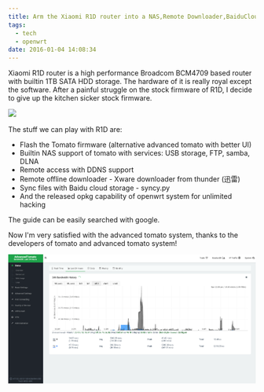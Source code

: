 ```yaml
---
title: Arm the Xiaomi R1D router into a NAS,Remote Downloader,BaiduCloud Syncer
tags:
  - tech
  - openwrt
date: 2016-01-04 14:08:34
---
```

Xiaomi R1D router is a high performance Broadcom BCM4709 based router with builtin 1TB SATA HDD storage. The hardware of it is really royal except the software. After a painful struggle on the stock firmware of R1D, I decide to give up the kitchen sicker stock firmware.

![](http://www.soyacincau.com/wp-content/uploads/2014/10/141011-xiaomi-mi-router-malaysia-04.jpg)

<!-- more -->

The stuff we can play with R1D are:

- Flash the Tomato firmware (alternative advanced tomato with better UI)
- Builtin NAS support of tomato with services: USB storage, FTP, samba, DLNA
- Remote access with DDNS support
- Remote offline downloader - Xware downloader from thunder (迅雷)
- Sync files with Baidu cloud storage - syncy.py
- And the released opkg capability of openwrt system for unlimited hacking

The guide can be easily searched with google.

Now I'm very satisfied with the advanced tomato system, thanks to the developers of tomato and advanced tomato system!

![](xiaomi-router-as-nas/QQ20160104-0.png)